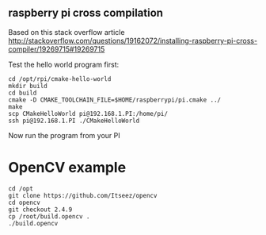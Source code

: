 raspberry pi cross compilation
------------------------------

Based on this stack overflow article  
http://stackoverflow.com/questions/19162072/installing-raspberry-pi-cross-compiler/19269715#19269715  

Test the hello world program first:  

    cd /opt/rpi/cmake-hello-world  
    mkdir build  
    cd build  
    cmake -D CMAKE_TOOLCHAIN_FILE=$HOME/raspberrypi/pi.cmake ../  
    make  
    scp CMakeHelloWorld pi@192.168.1.PI:/home/pi/  
    ssh pi@192.168.1.PI ./CMakeHelloWorld  
        
Now run the program from your PI  


OpenCV example  
==============

    cd /opt
    git clone https://github.com/Itseez/opencv
    cd opencv
    git checkout 2.4.9
    cp /root/build.opencv .
    ./build.opencv
